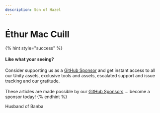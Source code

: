 ```yaml
---
description: Son of Hazel
---
```


# Éthur Mac Cuill

{% hint style="success" %}
#### Like what your seeing?

Consider supporting us as a [GitHub Sponsor](../../../../../../company/concepts/become-a-sponsor.md) and get instant access to all our Unity assets, exclusive tools and assets, escalated support and issue tracking and our gratitude.\
\
These articles are made possible by our [GitHub Sponsors](https://github.com/sponsors/heathen-engineering) ... become a sponsor today!
{% endhint %}

Husband of Banba

